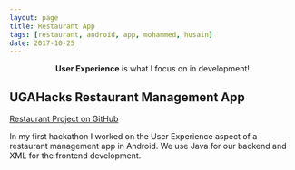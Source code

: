 ```yaml
---
layout: page
title: Restaurant App
tags: [restaurant, android, app, mohammed, husain]
date: 2017-10-25
---
```


<center><b>User Experience</b> is what I focus on in development!</center>

## UGAHacks Restaurant Management App
<a href="https://github.com/ajm11135/Restaurant">Restaurant Project on GitHub</a>

In my first hackathon I worked on the User Experience aspect of a restaurant management app in Android. We use Java for our backend and XML for the frontend development.

